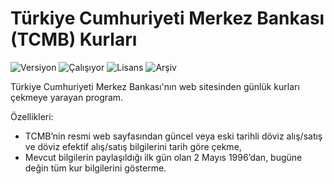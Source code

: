 # Türkiye Cumhuriyeti Merkez Bankası (TCMB) Kurları

<img src="https://img.shields.io/badge/Versiyon-1.16-blueviolet.svg?style=flat" alt="Versiyon" /> <img src="https://img.shields.io/badge/Durum-Çalışıyor-success.svg?style=flat" alt="Çalışıyor" /> <img src="https://img.shields.io/badge/Lisans-MIT-blue.svg?style=flat" alt="Lisans" /> <img src="https://img.shields.io/badge/Arşiv-orange.svg?style=flat" alt="Arşiv" /> 

Türkiye Cumhuriyeti Merkez Bankası'nın web sitesinden günlük kurları çekmeye yarayan program. 

Özellikleri:

 * TCMB’nin resmi web sayfasından güncel veya eski tarihli döviz alış/satış ve döviz efektif alış/satış bilgilerini tarih göre çekme,
 * Mevcut bilgilerin paylaşıldığı ilk gün olan 2 Mayıs 1996’dan, bugüne değin tüm kur bilgilerini gösterme.
